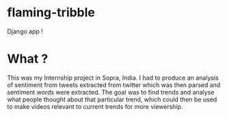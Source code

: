 # flaming-tribble
Django app !

# What ?

This was my Internship project in Sopra, India. I had to produce an analysis of sentiment from tweets extracted from twitter which was then parsed and sentiment words were extracted. The goal was to find trends and analyse what people thought about that particular trend, which could then be used to make videos relevant to current trends for more viewership.
